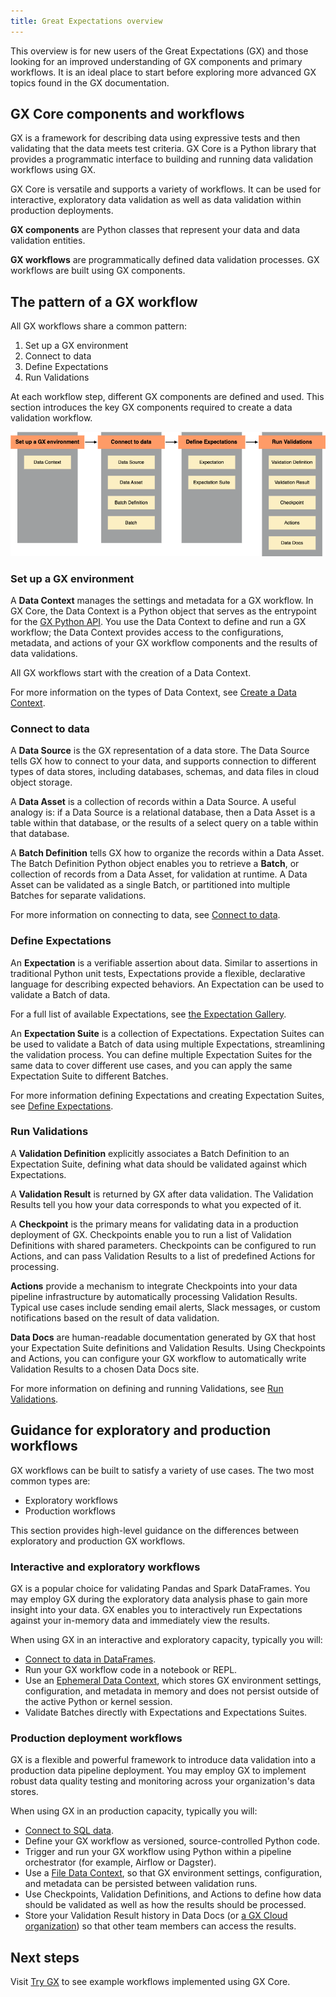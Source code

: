 ```yaml
---
title: Great Expectations overview
---
```


This overview is for new users of the Great Expectations (GX) and those looking for an improved understanding of GX components and primary workflows. It is an ideal place to start before exploring more advanced GX topics found in the GX documentation.

## GX Core components and workflows

GX is a framework for describing data using expressive tests and then validating that the data meets test criteria. GX Core is a Python library that provides a programmatic interface to building and running data validation workflows using GX.

GX Core is versatile and supports a variety of workflows. It can be used for interactive, exploratory data validation as well as data validation within production deployments.

**GX components** are Python classes that represent your data and data validation entities.

**GX workflows** are programmatically defined data validation processes. GX workflows are built using GX components.

## The pattern of a GX workflow

All GX workflows share a common pattern:

1. Set up a GX environment
2. Connect to data
3. Define Expectations
4. Run Validations

At each workflow step, different GX components are defined and used. This section introduces the key GX components required to create a data validation workflow.

![GX workflow pattern with related GX components](./overview_images/gx_workflow_steps_and_components.png)

### Set up a GX environment

A **Data Context** manages the settings and metadata for a GX workflow. In GX Core, the Data Context is a Python object that serves as the entrypoint for the [GX Python API](/reference/index.md). You use the Data Context to define and run a GX workflow; the Data Context provides access to the configurations, metadata, and actions of your GX workflow components and the results of data validations.

All GX workflows start with the creation of a Data Context.

For more information on the types of Data Context, see [Create a Data Context](/core/set_up_a_gx_environment/create_a_data_context.md).

### Connect to data

A **Data Source** is the GX representation of a data store. The Data Source tells GX how to connect to your data, and supports connection to different types of data stores, including databases, schemas, and data files in cloud object storage.

A **Data Asset** is a collection of records within a Data Source. A useful analogy is: if a Data Source is a relational database, then a Data Asset is a table within that database, or the results of a select query on a table within that database.

A **Batch Definition** tells GX how to organize the records within a Data Asset. The Batch Definition Python object enables you to retrieve a **Batch**, or collection of records from a Data Asset, for validation at runtime. A Data Asset can be validated as a single Batch, or partitioned into multiple Batches for separate validations.

For more information on connecting to data, see [Connect to data](/core/connect_to_data/connect_to_data.md).

### Define Expectations

An **Expectation** is a verifiable assertion about data. Similar to assertions in traditional Python unit tests, Expectations provide a flexible, declarative language for describing expected behaviors. An Expectation can be used to validate a Batch of data.

For a full list of available Expectations, see [the Expectation Gallery](https://greatexpectations.io/expectations/).

An **Expectation Suite** is a collection of Expectations. Expectation Suites can be used to validate a Batch of data using multiple Expectations, streamlining the validation process. You can define multiple Expectation Suites for the same data to cover different use cases, and you can apply the same Expectation Suite to different Batches.

For more information defining Expectations and creating Expectation Suites, see [Define Expectations](/core/define_expectations/define_expectations.md).

### Run Validations

A **Validation Definition** explicitly associates a Batch Definition to an Expectation Suite, defining what data should be validated against which Expectations.

A **Validation Result** is returned by GX after data validation. The Validation Results tell you how your data corresponds to what you expected of it.

A **Checkpoint** is the primary means for validating data in a production deployment of GX. Checkpoints enable you to run a list of Validation Definitions with shared parameters. Checkpoints can be configured to run Actions, and can pass Validation Results to a list of predefined Actions for processing.

**Actions** provide a mechanism to integrate Checkpoints into your data pipeline infrastructure by automatically processing Validation Results. Typical use cases include sending email alerts, Slack messages, or custom notifications based on the result of data validation.

**Data Docs** are human-readable documentation generated by GX that host your Expectation Suite definitions and Validation Results. Using Checkpoints and Actions, you can configure your GX workflow to automatically write Validation Results to a chosen Data Docs site.

For more information on defining and running Validations, see [Run Validations](/core/run_validations/run_validations.md).


## Guidance for exploratory and production workflows

GX workflows can be built to satisfy a variety of use cases. The two most common types are:
* Exploratory workflows
* Production workflows

This section provides high-level guidance on the differences between exploratory and production GX workflows.

### Interactive and exploratory workflows

GX is a popular choice for validating Pandas and Spark DataFrames. You may employ GX during the exploratory data analysis phase to gain more insight into your data. GX enables you to interactively run Expectations against your in-memory data and immediately view the results.

When using GX in an interactive and exploratory capacity, typically you will:
* [Connect to data in DataFrames](/core/connect_to_data/dataframes/dataframes.md).
* Run your GX workflow code in a notebook or REPL.
* Use an [Ephemeral Data Context](/core/set_up_a_gx_environment/create_a_data_context.md?context_type=ephemeral), which stores GX environment settings, configuration, and metadata in memory and does not persist outside of the active Python or kernel session.
* Validate Batches directly with Expectations and Expectations Suites.

### Production deployment workflows

GX is a flexible and powerful framework to introduce data validation into a production data pipeline deployment. You may employ GX to implement robust data quality testing and monitoring across your organization's data stores.

When using GX in an production capacity, typically you will:
* [Connect to SQL data](/core/connect_to_data/sql_data/sql_data.md).
* Define your GX workflow as versioned, source-controlled Python code.
* Trigger and run your GX workflow using Python within a pipeline orchestrator (for example, Airflow or Dagster).
* Use a [File Data Context](/core/set_up_a_gx_environment/create_a_data_context.md?context_type=file), so that GX environment settings, configuration, and metadata can be persisted between validation runs.
* Use Checkpoints, Validation Definitions, and Actions to define how data should be validated as well as how the results should be processed.
* Store your Validation Result history in Data Docs (or [a GX Cloud organization](/cloud/gx_cloud_lp.md)) so that other team members can access the results.

## Next steps

Visit [Try GX](/core/introduction/try_gx.md) to see example workflows implemented using GX Core.